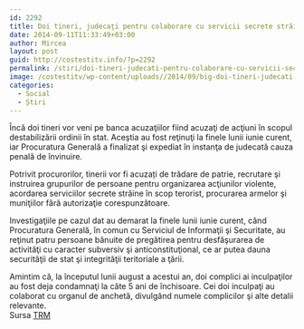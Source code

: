 ```yaml
---
id: 2292
title: Doi tineri, judecaţi pentru colaborare cu servicii secrete străine în scop terorist
date: 2014-09-11T11:33:49+03:00
author: Mircea
layout: post
guid: http://costestitv.info/?p=2292
permalink: /stiri/doi-tineri-judecati-pentru-colaborare-cu-servicii-secrete-straine-in-scop-terorist/
image: /costestitv/wp-content/uploads//2014/09/big-doi-tineri-judecati-pentru-colaborare-cu-servicii-secrete-straine-in-scop-terorist.jpg
categories:
  - Social
  - Știri
---
```

Încă doi tineri vor veni pe banca acuzaţiilor fiind acuzaţi de acţiuni în scopul destabilizării ordinii în stat. Aceştia au fost reţinuţi la finele lunii iunie curent, iar Procuratura Generală a finalizat şi expediat în instanţa de judecată cauza penală de învinuire.<!--more-->

Potrivit procurorilor, tinerii vor fi acuzați de trădare de patrie, recrutare şi instruirea grupurilor de persoane pentru organizarea acţiunilor violente, acordarea serviciilor secrete străine în scop terorist, procurarea armelor şi muniţiilor fără autorizaţie corespunzătoare.

Investigaţiile pe cazul dat au demarat la finele lunii iunie curent, când Procuratura Generală, în comun cu Serviciul de Informaţii şi Securitate, au reţinut patru persoane bănuite de pregătirea pentru desfăşurarea de activităţi cu caracter subversiv şi anticonstituţional, ce ar putea dauna securităţii de stat şi integrităţii teritoriale a ţării.

Amintim că, la începutul lunii august a acestui an, doi complici ai inculpaţilor au fost deja condamnaţi la câte 5 ani de închisoare. Cei doi inculpaţi au colaborat cu organul de anchetă, divulgând numele complicilor şi alte detalii relevante.  
Sursa <a href="http://TRM.MD" target="_blank">TRM</a>